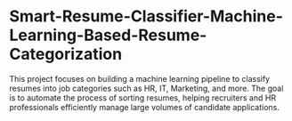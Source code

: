 # Smart-Resume-Classifier-Machine-Learning-Based-Resume-Categorization
This project focuses on building a machine learning pipeline to classify resumes into job categories such as HR, IT, Marketing, and more. The goal is to automate the process of sorting resumes, helping recruiters and HR professionals efficiently manage large volumes of candidate applications.
